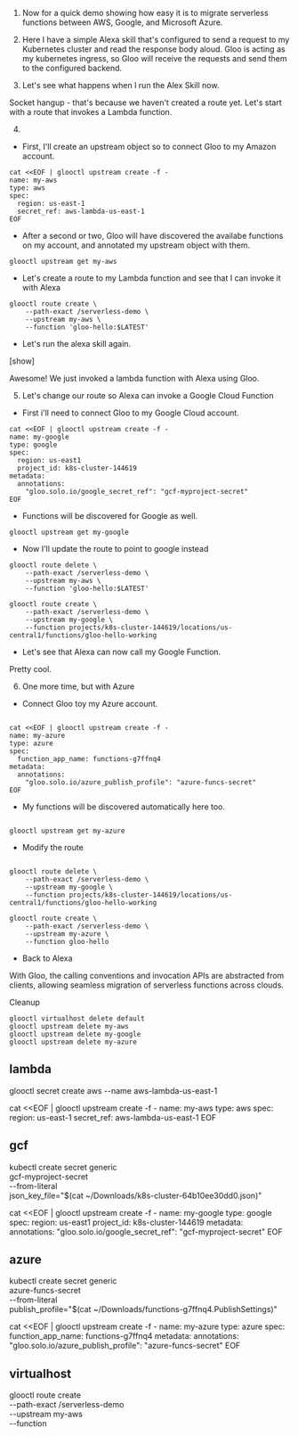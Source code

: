 1. Now for a quick demo showing how easy it is to migrate serverless functions
between AWS, Google, and Microsoft Azure.

2. Here I have a simple Alexa skill that's configured to send a request
to my Kubernetes cluster and read the response body aloud. Gloo is acting
as my kubernetes ingress, so Gloo will receive the requests and send them
to the configured backend.

3. Let's see what happens when I run the Alex Skill now.

<show>

Socket hangup - that's because we haven't created a route yet. Let's
start with a route that invokes a Lambda function.

4.
* First, I'll create an upstream object so to connect Gloo to my Amazon account.


```
cat <<EOF | glooctl upstream create -f -
name: my-aws
type: aws
spec:
  region: us-east-1
  secret_ref: aws-lambda-us-east-1
EOF
```


* After a second or two, Gloo will have discovered the availabe functions
on my account, and annotated my upstream object with them.


```
glooctl upstream get my-aws
```

* Let's create a route to my Lambda function and see that I can invoke it
with Alexa


```
glooctl route create \
    --path-exact /serverless-demo \
    --upstream my-aws \
    --function 'gloo-hello:$LATEST'
```


* Let's run the alexa skill again.

 [show]

Awesome! We just invoked a lambda function
with Alexa using Gloo.

5. Let's change our route so Alexa can invoke a Google Cloud Function

* First i'll need to connect Gloo to my Google Cloud account.

```
cat <<EOF | glooctl upstream create -f -
name: my-google
type: google
spec:
  region: us-east1
  project_id: k8s-cluster-144619
metadata:
  annotations:
    "gloo.solo.io/google_secret_ref": "gcf-myproject-secret"
EOF
```

* Functions will be discovered for Google as well.

```
glooctl upstream get my-google
```

* Now I'll update the route to point to google instead
```
glooctl route delete \
    --path-exact /serverless-demo \
    --upstream my-aws \
    --function 'gloo-hello:$LATEST'

glooctl route create \
    --path-exact /serverless-demo \
    --upstream my-google \
    --function projects/k8s-cluster-144619/locations/us-central1/functions/gloo-hello-working
```

* Let's see that Alexa can now call my Google Function.

<show>

Pretty cool.

6. One more time, but with Azure
* Connect Gloo toy my Azure account.
```

cat <<EOF | glooctl upstream create -f -
name: my-azure
type: azure
spec:
  function_app_name: functions-g7ffnq4
metadata:
  annotations:
    "gloo.solo.io/azure_publish_profile": "azure-funcs-secret"
EOF

```

* My functions will be discovered automatically here too.
```

glooctl upstream get my-azure

```

* Modify the route

```

glooctl route delete \
    --path-exact /serverless-demo \
    --upstream my-google \
    --function projects/k8s-cluster-144619/locations/us-central1/functions/gloo-hello-working

glooctl route create \
    --path-exact /serverless-demo \
    --upstream my-azure \
    --function gloo-hello

```

* Back to Alexa

<show>


With Gloo, the calling conventions and invocation APIs are abstracted from
clients, allowing seamless migration of serverless functions across clouds.



Cleanup

```
glooctl virtualhost delete default
glooctl upstream delete my-aws
glooctl upstream delete my-google
glooctl upstream delete my-azure
```


## lambda

glooctl secret create aws --name aws-lambda-us-east-1

cat <<EOF | glooctl upstream create -f -
name: my-aws
type: aws
spec:
  region: us-east-1
  secret_ref: aws-lambda-us-east-1
EOF


## gcf

kubectl create secret generic \
    gcf-myproject-secret \
    --from-literal \
    json_key_file="$(cat ~/Downloads/k8s-cluster-64b10ee30dd0.json)"

cat <<EOF | glooctl upstream create -f -
name: my-google
type: google
spec:
  region: us-east1
  project_id: k8s-cluster-144619
metadata:
  annotations:
    "gloo.solo.io/google_secret_ref": "gcf-myproject-secret"
EOF

## azure

kubectl create secret generic \
    azure-funcs-secret \
    --from-literal \
    publish_profile="$(cat ~/Downloads/functions-g7ffnq4.PublishSettings)"

cat <<EOF | glooctl upstream create -f -
name: my-azure
type: azure
spec:
  function_app_name: functions-g7ffnq4
metadata:
  annotations:
    "gloo.solo.io/azure_publish_profile": "azure-funcs-secret"
EOF

## virtualhost

glooctl route create \
    --path-exact /serverless-demo \
    --upstream my-aws \
    --function